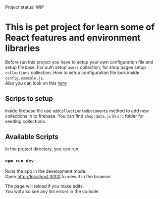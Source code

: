 Project status: WIP

# This is pet project for learn some of React features and environment libraries

Before run this project you have to setup your own configuration file and setup firebase. For auth setup `users` collection, for shop pages setup `collections` collection. How to setup configuration file look inside `config.example.js`.<br>
Also you can look on this [here](https://path-to-star.herokuapp.com/)

## Scrips to setup

Inside firebase file use `addCollectionAndDocuments` method to add new collections in to firebase. You can find `shop.data.js` in `src` folder for seeding collections.

## Available Scripts

In the project directory, you can run:

### `npm run dev`

Runs the app in the development mode.<br>
Open [http://localhost:3000](http://localhost:3000) to view it in the browser.

The page will reload if you make edits.<br>
You will also see any lint errors in the console.
